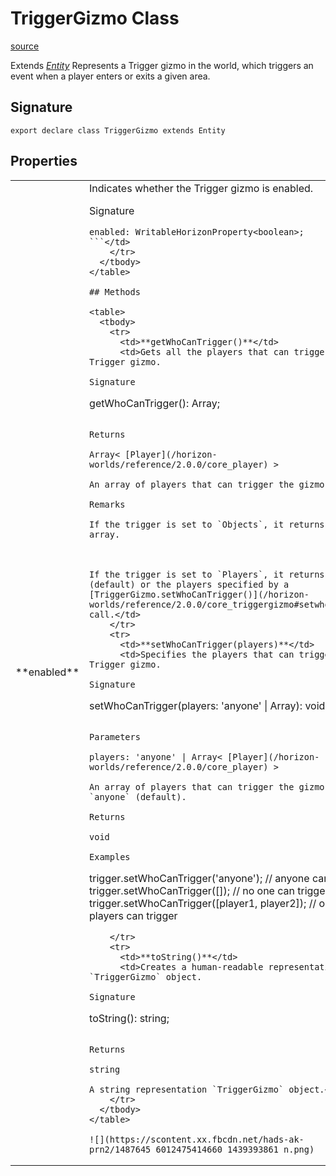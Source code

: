 # TriggerGizmo Class

[source](https://developers.meta.com/horizon-worlds/reference/2.0.0/core_triggergizmo)

Extends *[Entity](/horizon-worlds/reference/2.0.0/core_entity)* Represents a Trigger gizmo in the world, which triggers an event when a player enters or exits a given area.

## Signature

```
export declare class TriggerGizmo extends Entity
```

## Properties

<table>
  <tbody>
    <tr>
      <td>**enabled**</td>
      <td>Indicates whether the Trigger gizmo is enabled.

Signature

```
enabled: WritableHorizonProperty<boolean>;
```</td>
    </tr>
  </tbody>
</table>

## Methods

<table>
  <tbody>
    <tr>
      <td>**getWhoCanTrigger()**</td>
      <td>Gets all the players that can trigger the Trigger gizmo.

Signature

```
getWhoCanTrigger(): Array<Player>;
```

Returns

Array< [Player](/horizon-worlds/reference/2.0.0/core_player) >

An array of players that can trigger the gizmo.

Remarks

If the trigger is set to `Objects`, it returns an empty array.

  

If the trigger is set to `Players`, it returns all players (default) or the players specified by a [TriggerGizmo.setWhoCanTrigger()](/horizon-worlds/reference/2.0.0/core_triggergizmo#setwhocantrigger) call.</td>
    </tr>
    <tr>
      <td>**setWhoCanTrigger(players)**</td>
      <td>Specifies the players that can trigger the Trigger gizmo.

Signature

```
setWhoCanTrigger(players: 'anyone' | Array<Player>): void;
```

Parameters

players: 'anyone' | Array< [Player](/horizon-worlds/reference/2.0.0/core_player) >

An array of players that can trigger the gizmo, or `anyone` (default).

Returns

void

Examples

```
trigger.setWhoCanTrigger('anyone'); // anyone can trigger
trigger.setWhoCanTrigger([]); // no one can trigger
trigger.setWhoCanTrigger([player1, player2]); // only those 2 players can trigger
```</td>
    </tr>
    <tr>
      <td>**toString()**</td>
      <td>Creates a human-readable representation of the `TriggerGizmo` object.

Signature

```
toString(): string;
```

Returns

string

A string representation `TriggerGizmo` object.</td>
    </tr>
  </tbody>
</table>

![](https://scontent.xx.fbcdn.net/hads-ak-prn2/1487645_6012475414660_1439393861_n.png)